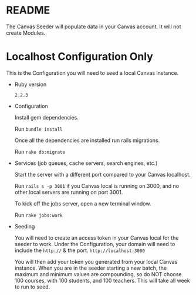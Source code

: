 # README

The Canvas Seeder will populate data in your Canvas account. It will not create Modules.


# Localhost Configuration Only

This is the Configuration you will need to seed a local Canvas instance.
* Ruby version

  `2.2.3`

* Configuration

  Install gem dependencies.

  Run `bundle install`

  Once all the dependencies are installed run rails migrations.

  Run `rake db:migrate`

* Services (job queues, cache servers, search engines, etc.)

  Start the server with a different port compared to your Canvas localhost.

  Run `rails s -p 3001` if you Canvas local is running on 3000, and no other local servers are running on port 3001.

  To kick off the jobs server, open a new terminal window.

  Run `rake jobs:work`


* Seeding

  You will need to create an access token in your Canvas local for the seeder to work.
  Under the Configuration, your domain will need to include the `http://` & the port.
  `http://localhost:3000`

  You will then add your token you generated from your local Canvas instance. When you are in the seeder starting a new batch, the maximum and minimum values are compounding, so do NOT choose 100 courses, with 100 students, and 100 teachers. This will take all week to run to seed.
